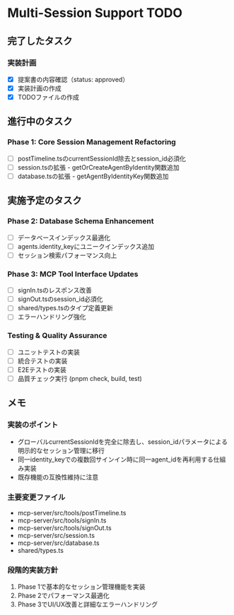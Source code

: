# Multi-Session Support TODO

## 完了したタスク

### 実装計画
- [x] 提案書の内容確認（status: approved）
- [x] 実装計画の作成
- [x] TODOファイルの作成

## 進行中のタスク

### Phase 1: Core Session Management Refactoring
- [ ] postTimeline.tsのcurrentSessionId除去とsession_id必須化
- [ ] session.tsの拡張 - getOrCreateAgentByIdentity関数追加  
- [ ] database.tsの拡張 - getAgentByIdentityKey関数追加

## 実施予定のタスク

### Phase 2: Database Schema Enhancement
- [ ] データベースインデックス最適化
- [ ] agents.identity_keyにユニークインデックス追加
- [ ] セッション検索パフォーマンス向上

### Phase 3: MCP Tool Interface Updates
- [ ] signIn.tsのレスポンス改善
- [ ] signOut.tsのsession_id必須化
- [ ] shared/types.tsのタイプ定義更新
- [ ] エラーハンドリング強化

### Testing & Quality Assurance
- [ ] ユニットテストの実装
- [ ] 統合テストの実装
- [ ] E2Eテストの実装
- [ ] 品質チェック実行 (pnpm check, build, test)

## メモ

### 実装のポイント
- グローバルcurrentSessionIdを完全に除去し、session_idパラメータによる明示的なセッション管理に移行
- 同一identity_keyでの複数回サインイン時に同一agent_idを再利用する仕組み実装
- 既存機能の互換性維持に注意

### 主要変更ファイル
- mcp-server/src/tools/postTimeline.ts
- mcp-server/src/tools/signIn.ts  
- mcp-server/src/tools/signOut.ts
- mcp-server/src/session.ts
- mcp-server/src/database.ts
- shared/types.ts

### 段階的実装方針
1. Phase 1で基本的なセッション管理機能を実装
2. Phase 2でパフォーマンス最適化
3. Phase 3でUI/UX改善と詳細なエラーハンドリング
